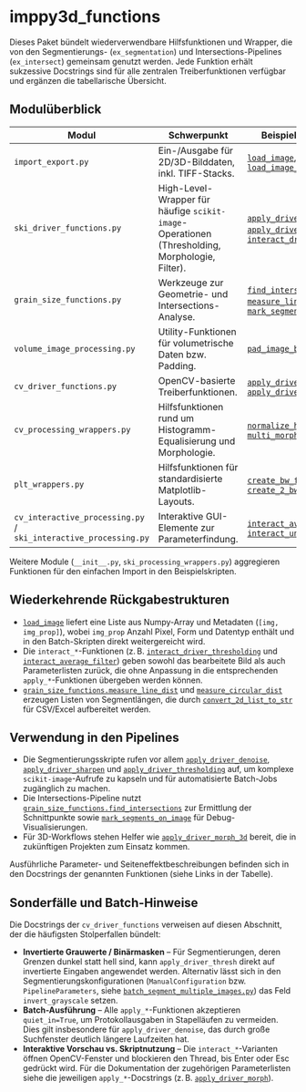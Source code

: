 # imppy3d_functions

Dieses Paket bündelt wiederverwendbare Hilfsfunktionen und Wrapper, die von den
Segmentierungs- (`ex_segmentation`) und Intersections-Pipelines
(`ex_intersect`) gemeinsam genutzt werden. Jede Funktion erhält sukzessive
Docstrings sind für alle zentralen Treiberfunktionen verfügbar und
ergänzen die tabellarische Übersicht.

## Modulüberblick

| Modul | Schwerpunkt | Beispiel-Funktionen |
| --- | --- | --- |
| `import_export.py` | Ein-/Ausgabe für 2D/3D-Bilddaten, inkl. TIFF-Stacks. | [`load_image`](./import_export.py#L6), [`save_image`](./import_export.py#L868), [`load_image_seq`](./import_export.py#L387) |
| `ski_driver_functions.py` | High-Level-Wrapper für häufige `scikit-image`-Operationen (Thresholding, Morphologie, Filter). | [`apply_driver_thresholding`](./ski_driver_functions.py#L87), [`apply_driver_morph`](./ski_driver_functions.py#L720), [`interact_driver_denoise`](./ski_driver_functions.py#L318) |
| `grain_size_functions.py` | Werkzeuge zur Geometrie- und Intersections-Analyse. | [`find_intersections`](./grain_size_functions.py#L6), [`measure_line_dist`](./grain_size_functions.py#L196), [`mark_segments_on_image`](./grain_size_functions.py#L311) |
| `volume_image_processing.py` | Utility-Funktionen für volumetrische Daten bzw. Padding. | [`pad_image_boundary`](./volume_image_processing.py#L4) |
| `cv_driver_functions.py` | OpenCV-basierte Treiberfunktionen. | [`apply_driver_blur`](./cv_driver_functions.py#L81), [`apply_driver_thresh`](./cv_driver_functions.py#L758) |
| `cv_processing_wrappers.py` | Hilfsfunktionen rund um Histogramm-Equalisierung und Morphologie. | [`normalize_histogram`](./cv_processing_wrappers.py#L156), [`multi_morph`](./cv_processing_wrappers.py#L237) |
| `plt_wrappers.py` | Hilfsfunktionen für standardisierte Matplotlib-Layouts. | [`create_bw_fig`](./plt_wrappers.py#L4), [`create_2_bw_figs`](./plt_wrappers.py#L42) |
| `cv_interactive_processing.py` / `ski_interactive_processing.py` | Interaktive GUI-Elemente zur Parameterfindung. | [`interact_average_filter`](./cv_interactive_processing.py#L16), [`interact_unsharp_mask`](./ski_interactive_processing.py#L17) |

Weitere Module (`__init__.py`, `ski_processing_wrappers.py`) aggregieren
Funktionen für den einfachen Import in den Beispielskripten.

## Wiederkehrende Rückgabestrukturen

* [`load_image`](./import_export.py#L6) liefert eine Liste aus Numpy-Array und
  Metadaten (`[img, img_prop]`), wobei `img_prop` Anzahl Pixel, Form und Datentyp
  enthält und in den Batch-Skripten direkt weitergereicht wird.
* Die `interact_*`-Funktionen (z. B.
  [`interact_driver_thresholding`](./ski_driver_functions.py#L17) und
  [`interact_average_filter`](./cv_interactive_processing.py#L16)) geben sowohl
  das bearbeitete Bild als auch Parameterlisten zurück, die ohne Anpassung in
  die entsprechenden `apply_*`-Funktionen übergeben werden können.
* [`grain_size_functions.measure_line_dist`](./grain_size_functions.py#L196)
  und [`measure_circular_dist`](./grain_size_functions.py#L241) erzeugen
  Listen von Segmentlängen, die durch
  [`convert_2d_list_to_str`](./grain_size_functions.py#L358) für CSV/Excel
  aufbereitet werden.

## Verwendung in den Pipelines

* Die Segmentierungsskripte rufen vor allem
  [`apply_driver_denoise`](./ski_driver_functions.py#L389),
  [`apply_driver_sharpen`](./ski_driver_functions.py#L242) und
  [`apply_driver_thresholding`](./ski_driver_functions.py#L87) auf, um komplexe
  `scikit-image`-Aufrufe zu kapseln und für automatisierte Batch-Jobs zugänglich
  zu machen.
* Die Intersections-Pipeline nutzt
  [`grain_size_functions.find_intersections`](./grain_size_functions.py#L6) zur
  Ermittlung der Schnittpunkte sowie
  [`mark_segments_on_image`](./grain_size_functions.py#L311) für Debug-Visualisierungen.
* Für 3D-Workflows stehen Helfer wie
  [`apply_driver_morph_3d`](./ski_driver_functions.py#L851) bereit, die in
  zukünftigen Projekten zum Einsatz kommen.

Ausführliche Parameter- und Seiteneffektbeschreibungen befinden sich in den
Docstrings der genannten Funktionen (siehe Links in der Tabelle).

## Sonderfälle und Batch-Hinweise

Die Docstrings der `cv_driver_functions` verweisen auf diesen Abschnitt, der die
häufigsten Stolperfallen bündelt:

* **Invertierte Grauwerte / Binärmasken** – Für Segmentierungen, deren
  Grenzen dunkel statt hell sind, kann `apply_driver_thresh` direkt auf
  invertierte Eingaben angewendet werden. Alternativ lässt sich in den
  Segmentierungskonfigurationen (`ManualConfiguration` bzw.
  `PipelineParameters`, siehe
  [`batch_segment_multiple_images.py`](../ex_segmentation/batch_segment_multiple_images.py))
  das Feld `invert_grayscale` setzen.
* **Batch-Ausführung** – Alle `apply_*`-Funktionen akzeptieren `quiet_in=True`,
  um Protokollausgaben in Stapelläufen zu vermeiden. Dies gilt insbesondere für
  `apply_driver_denoise`, das durch große Suchfenster deutlich längere Laufzeiten
  hat.
* **Interaktive Vorschau vs. Skriptnutzung** – Die `interact_*`-Varianten öffnen
  OpenCV-Fenster und blockieren den Thread, bis Enter oder Esc gedrückt wird.
  Für die Dokumentation der zugehörigen Parameterlisten siehe die jeweiligen
  `apply_*`-Docstrings (z. B. [`apply_driver_morph`](./cv_driver_functions.py#L547)).
